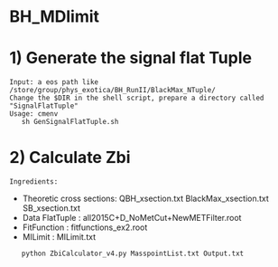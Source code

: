 # BH_MDlimit
# 1) Generate the signal flat Tuple
    Input: a eos path like /store/group/phys_exotica/BH_RunII/BlackMax_NTuple/ 
    Change the $DIR in the shell script, prepare a directory called "SignalFlatTuple"
    Usage: cmenv
	   sh GenSignalFlatTuple.sh

# 2) Calculate Zbi
    Ingredients:
* Theoretic cross sections: QBH_xsection.txt BlackMax_xsection.txt SB_xsection.txt
* Data FlatTuple          : all2015C+D_NoMetCut+NewMETFilter.root
* FitFunction             : fitfunctions_ex2.root
* MILimit                 : MILimit.txt

```
   python ZbiCalculator_v4.py MasspointList.txt Output.txt
```
